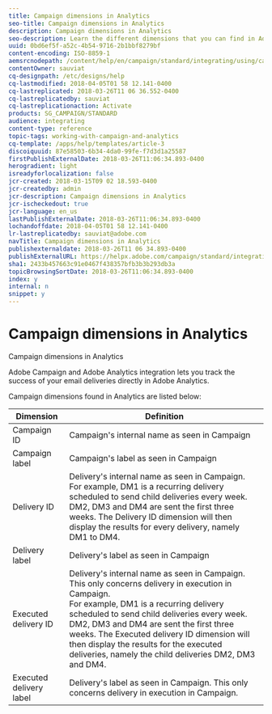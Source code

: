 ```yaml
---
title: Campaign dimensions in Analytics
seo-title: Campaign dimensions in Analytics
description: Campaign dimensions in Analytics
seo-description: Learn the different dimensions that you can find in Adobe Analytics to start tracking your email deliveries from Adobe Campaign.
uuid: 0bd6ef5f-a52c-4b54-9716-2b1bbf8279bf
content-encoding: ISO-8859-1
aemsrcnodepath: /content/help/en/campaign/standard/integrating/using/campaign-dimensions-in-analytics
contentOwner: sauviat
cq-designpath: /etc/designs/help
cq-lastmodified: 2018-04-05T01 58 12.141-0400
cq-lastreplicated: 2018-03-26T11 06 36.552-0400
cq-lastreplicatedby: sauviat
cq-lastreplicationaction: Activate
products: SG_CAMPAIGN/STANDARD
audience: integrating
content-type: reference
topic-tags: working-with-campaign-and-analytics
cq-template: /apps/help/templates/article-3
discoiquuid: 87e58503-6b34-4da0-99fe-f7d3d1a25587
firstPublishExternalDate: 2018-03-26T11:06:34.893-0400
herogradient: light
isreadyforlocalization: false
jcr-created: 2018-03-15T09 02 18.593-0400
jcr-createdby: admin
jcr-description: Campaign dimensions in Analytics
jcr-ischeckedout: true
jcr-language: en_us
lastPublishExternalDate: 2018-03-26T11:06:34.893-0400
lochandoffdate: 2018-04-05T01 58 12.141-0400
lr-lastreplicatedby: sauviat@adobe.com
navTitle: Campaign dimensions in Analytics
publishexternaldate: 2018-03-26T11 06 34.893-0400
publishExternalURL: https://helpx.adobe.com/campaign/standard/integrating/using/campaign-dimensions-in-analytics.html
sha1: 2433b457663c91e0467f438357bfb3b3b293db3a
topicBrowsingSortDate: 2018-03-26T11:06:34.893-0400
index: y
internal: n
snippet: y
---
```


# Campaign dimensions in Analytics

Campaign dimensions in Analytics

Adobe Campaign and Adobe Analytics integration lets you track the success of your email deliveries directly in Adobe Analytics.

Campaign dimensions found in Analytics are listed below:

<table> 
 <thead> 
  <tr> 
   <th> Dimension<br /> </th> 
   <th> Definition<br /> </th> 
  </tr> 
 </thead> 
 <tbody> 
  <tr> 
   <td> Campaign ID<br /> </td> 
   <td> Campaign's internal name as seen in Campaign<br /> </td> 
  </tr> 
  <tr> 
   <td> Campaign label<br /> </td> 
   <td> Campaign's label as seen in Campaign<br /> </td> 
  </tr> 
  <tr> 
   <td> Delivery ID<br /> </td> 
   <td> Delivery's internal name as seen in Campaign.<br /> For example, DM1 is a recurring delivery scheduled to send child deliveries every week. DM2, DM3 and DM4 are sent the first three weeks. The Delivery ID dimension will then display the results for every delivery, namely DM1 to DM4. <br /> </td> 
  </tr> 
  <tr> 
   <td> Delivery label<br /> </td> 
   <td> Delivery's label as seen in Campaign<br /> </td> 
  </tr> 
  <tr> 
   <td> Executed delivery ID<br /> </td> 
   <td> Delivery's internal name as seen in Campaign. This only concerns delivery in execution in Campaign.<br /> For example, DM1 is a recurring delivery scheduled to send child deliveries every week. DM2, DM3 and DM4 are sent the first three weeks. The Executed delivery ID dimension will then display the results for the executed deliveries, namely the child deliveries DM2, DM3 and DM4. <br /> </td> 
  </tr> 
  <tr> 
   <td> Executed delivery label<br /> </td> 
   <td> Delivery's label as seen in Campaign. This only concerns delivery in execution in Campaign.<br /> </td> 
  </tr> 
 </tbody> 
</table>

